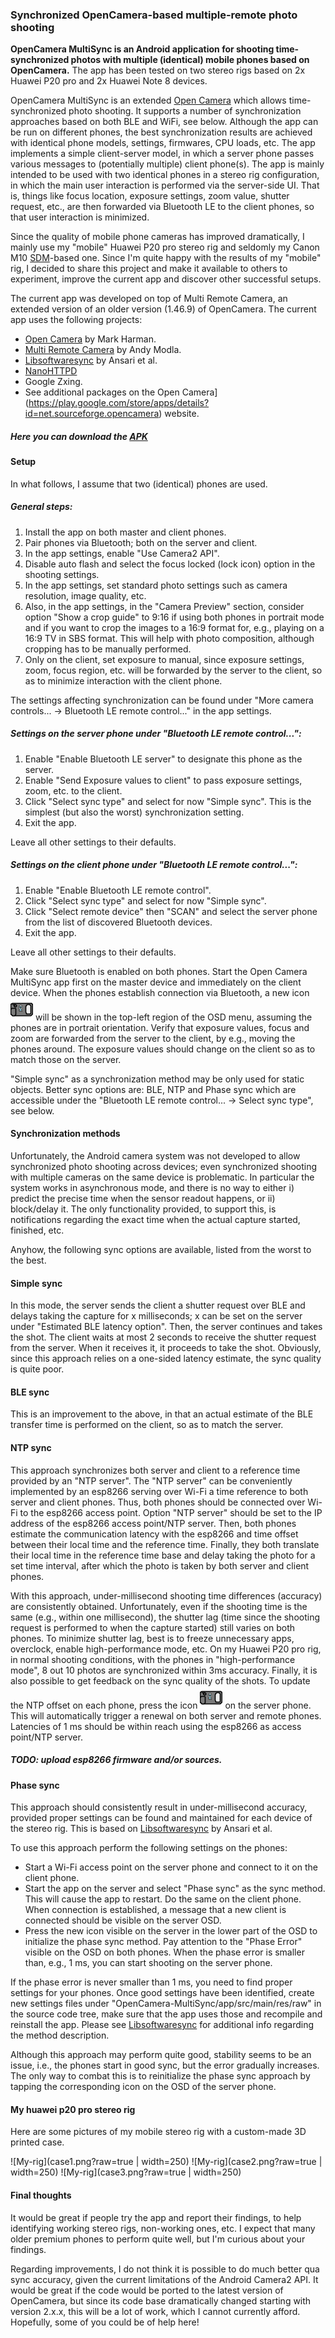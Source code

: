 ### Synchronized OpenCamera-based multiple-remote photo shooting

**OpenCamera MultiSync is an Android application for shooting time-synchronized photos with multiple (identical) mobile phones based on OpenCamera.** The app has been tested on two stereo rigs based on 2x Huawei P20 pro and 2x Huawei Note 8 devices. 

OpenCamera MultiSync is an extended [Open Camera](https://play.google.com/store/apps/details?id=net.sourceforge.opencamera) which allows time-synchronized photo shooting. It supports a number of synchronization approaches based on both BLE and WiFi, see below. Although the app can be run on different phones, the best synchronization results are achieved with identical phone models, settings, firmwares, CPU loads, etc. The app implements a simple client-server model, in which a server phone passes various messages to (potentially multiple) client phone(s). The app is mainly intended to be used with two identical phones in a stereo rig configuration, in which the main user interaction is performed via the server-side UI. That is, things like focus location, exposure settings, zoom value, shutter request, etc., are then forwarded via Bluetooth LE to the client phones, so that user interaction is minimized.

Since the quality of mobile phone cameras has improved dramatically, I mainly use my "mobile" Huawei P20 pro stereo rig and seldomly my Canon M10 [SDM](http://sdm.camera/)-based one. Since I'm quite happy with the results of my "mobile" rig, I decided to share this project and make it available to others to experiment, improve the current app and discover other successful setups.

The current app was developed on top of Multi Remote Camera, an extended version of an older version (1.46.9) of OpenCamera. The current app uses the following projects:
* [Open Camera](https://play.google.com/store/apps/details?id=net.sourceforge.opencamera) by Mark Harman.
* [Multi Remote Camera](https://sourceforge.net/projects/multi-remote-camera/) by Andy Modla.
* [Libsoftwaresync](https://github.com/google-research/libsoftwaresync) by Ansari et al.
* [NanoHTTPD](https://github.com/NanoHttpd/nanohttpd)
* Google Zxing.
* See additional packages on the Open Camera](https://play.google.com/store/apps/details?id=net.sourceforge.opencamera) website.

##### Here you can download the [APK](https://drive.google.com/file/d/1y5k26VtvZo0iWgPKFRRUJqh9WQc-T4dJ/view?usp=drive_link)

#### Setup
In what follows, I assume that two (identical) phones are used.

##### General steps:
1. Install the app on both master and client phones.
2. Pair phones via Bluetooth; both on the server and client. 
3. In the app settings, enable "Use Camera2 API".
4. Disable auto flash and select the focus locked (lock icon) option in the shooting settings.
3. In the app settings, set standard photo settings such as camera resolution, image quality, etc.
4. Also, in the app settings, in the "Camera Preview" section, consider option "Show a crop guide" to 9:16 if using both phones in portrait mode and if you want to crop the images to a 16:9 format for, e.g., playing on a 16:9 TV in SBS format. This will help with photo composition, although cropping has to be manually performed.
5. Only on the client, set exposure to manual, since exposure settings, zoom, focus region, etc. will be forwarded by the server to the client, so as to minimize interaction with the client phone. 

The settings affecting synchronization can be found under "More camera controls... -> Bluetooth LE remote control..." in the app settings.

##### Settings on the server phone under "Bluetooth LE remote control...":

1. Enable "Enable Bluetooth LE server" to designate this phone as the server.
2. Enable "Send Exposure values to client" to pass exposure settings, zoom, etc. to the client.
3. Click "Select sync type" and select for now "Simple sync". This is the simplest (but also the worst) synchronization setting.
4. Exit the app.

Leave all other settings to their defaults.

##### Settings on the client phone under "Bluetooth LE remote control...":

1. Enable "Enable Bluetooth LE remote control".
2. Click "Select sync type" and select for now "Simple sync". 
3. Click "Select remote device" then "SCAN" and select the server phone from the list of discovered Bluetooth devices.
4. Exit the app.

Leave all other settings to their defaults.

Make sure Bluetooth is enabled on both phones. Start the Open Camera MultiSync app first on the master device and immediately on the client device. When the phones establish connection via Bluetooth, a new icon ![My-intro](remote.png?raw=true) will be shown in the top-left region of the OSD menu, assuming the phones are in portrait orientation. Verify that exposure values, focus and zoom are forwarded from the server to the client, by e.g., moving the phones around. The exposure values should change on the client so as to match those on the server.

"Simple sync" as a synchronization method may be only used for static objects. Better sync options are: BLE, NTP and Phase sync which are accessible under the  "Bluetooth LE remote control... -> Select sync type", see below.

#### Synchronization methods
Unfortunately, the Android camera system was not developed to allow synchronized photo shooting across devices; even synchronized shooting with multiple cameras on the same device is problematic. In particular the system works in asynchronous mode, and there is no way to either i) predict the precise time when the sensor readout happens, or ii) block/delay it. The only functionality provided, to support this, is notifications regarding the exact time when the actual capture started, finished, etc. 

Anyhow, the following sync options are available, listed from the worst to the best. 

#### Simple sync
In this mode, the server sends the client a shutter request over BLE and delays taking the capture for x milliseconds; x can be set on the server under "Estimated BLE latency option". Then, the server continues and takes the shot. The client waits at most 2 seconds to receive the shutter request from the server. When it receives it, it proceeds to take the shot. Obviously, since this approach relies on a one-sided latency estimate, the sync quality is quite poor.  

#### BLE sync
This is an improvement to the above, in that an actual estimate of the BLE transfer time is performed on the client, so as to match the server.

#### NTP sync
This approach synchronizes both server and client to a reference time provided by an "NTP server". The "NTP server" can be conveniently implemented by an esp8266 serving over Wi-Fi a time reference to both server and client phones. Thus, both phones should be connected over Wi-Fi to the esp8266 access point. Option "NTP server" should be set to the IP address of the esp8266 access point/NTP server. Then, both phones estimate the communication latency with the esp8266 and time offset between their local time and the reference time. Finally, they both translate their local time in the reference time base and delay taking the photo for a set time interval, after which the photo is taken by both server and client phones.

With this approach, under-millisecond shooting time differences (accuracy) are consistently obtained. Unfortunately, even if the shooting time is the same (e.g., within one millisecond), the shutter lag (time since the shooting request is performed to when the capture started) still varies on both phones. To minimize shutter lag, best is to freeze unnecessary apps, overclock, enable high-performance mode, etc. On my Huawei P20 pro rig, in normal shooting conditions, with the phones in "high-performance mode", 8 out 10 photos are synchronized within 3ms accuracy. Finally, it is also possible to get feedback on the sync quality of the shots. To update the NTP offset on each phone, press the icon ![My-intro](remote.png?raw=true) on the server phone. This will automatically trigger a renewal on both server and remote phones. Latencies of 1 ms should be within reach using the esp8266 as access point/NTP server. 

##### TODO: upload esp8266 firmware and/or sources. 

#### Phase sync
This approach should consistently result in under-millisecond accuracy, provided proper settings can be found and maintained for each device of the stereo rig. This is based on [Libsoftwaresync](https://github.com/google-research/libsoftwaresync) by Ansari et al.

To use this approach perform the following settings on the phones:
* Start a Wi-Fi access point on the server phone and connect to it on the client phone.
* Start the app on the server and select "Phase sync" as the sync method. This will cause the app to restart. Do the same on the client phone. When connection is established, a message that a new client is connected should be visible on the server OSD.
* Press the new icon visible on the server in the lower part of the OSD to initialize the phase sync method. Pay attention to the "Phase Error" visible on the OSD on both phones. When the phase error is smaller than, e.g., 1 ms, you can start shooting on the server phone.

If the phase error is never smaller than 1 ms, you need to find proper settings for your phones. Once good settings have been identified, create new settings files under "OpenCamera-MultiSync/app/src/main/res/raw" in the source code tree, make sure that the app uses those and recompile and reinstall the app. Please see [Libsoftwaresync](https://github.com/google-research/libsoftwaresync) for additional info regarding the method description.

Although this approach may perform quite good, stability seems to be an issue, i.e., the phones start in good sync, but the error gradually increases. The only way to combat this is to reinitialize the phase sync approach by tapping the corresponding icon on the OSD of the server phone. 

#### My huawei p20 pro stereo rig

Here are some pictures of my mobile stereo rig with a custom-made 3D printed case.

![My-rig](case1.png?raw=true | width=250)
![My-rig](case2.png?raw=true | width=250)
![My-rig](case3.png?raw=true | width=250)


#### Final thoughts
It would be great if people try the app and report their findings, to help identifying working stereo rigs, non-working ones, etc. I expect that many older premium phones to perform quite well, but I'm curious about your findings.

Regarding improvements, I do not think it is possible to do much better qua sync accuracy, given the current limitations of the Android Camera2 API. It would be great if the code would be ported to the latest version of OpenCamera, but since its code base dramatically changed starting with version 2.x.x, this will be a lot of work, which I cannot currently afford. Hopefully, some of you could be of help here!
